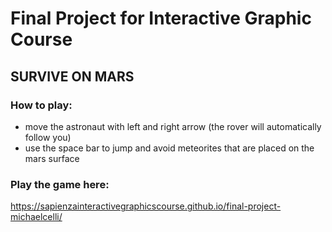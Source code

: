 # Final Project for Interactive Graphic Course

## SURVIVE ON MARS

### How to play:
- move the astronaut with left and right arrow (the rover will automatically follow you)
- use the space bar to jump and avoid meteorites that are placed on the mars surface

### Play the game here:
https://sapienzainteractivegraphicscourse.github.io/final-project-michaelcelli/
